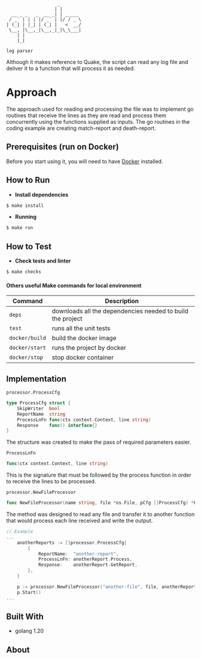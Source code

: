```shell
                   _
                  | |
  __ _ _   _  __ _| | _____
 / _` | | | |/ _` | |/ / _ \
| (_| | |_| | (_| |   <  __/
 \__, |\__,_|\__,_|_|\_\___|
    | |
    |_|
                                                                   
log parser
```
Although it makes reference to Quake, the script can read any log file and deliver it to a function that will process it as needed.

# Approach
The approach used for reading and processing the file was to implement go routines that receive the lines as they are read and process them concurrently using the functions supplied as inputs.
The go routines in the coding example are creating match-report and death-report.

## Prerequisites (run on Docker)

Before you start using it, you will need to have [Docker](https://www.docker.com/) installed.

## How to Run

* **Install dependencies**

```bash
$ make install
```

* **Running**

```bash
$ make run
```

## How to Test

* **Check tests and linter**

```bash
$ make checks
```

#### Others useful Make commands for local environment

| Command          | Description                                                |
|------------------|------------------------------------------------------------|
| `deps`           | downloads all the dependencies needed to build the project |
| `test`           | runs all the unit tests                                    |
| `docker/build`   | build the docker image                                     |
| `docker/start`   | runs the project by docker                                 | 
| `docker/stop`    | stop docker container                                      |


## Implementation

```processor.ProcessCfg```
```go
type ProcessCfg struct {
	SkipWriter  bool
	ReportName  string
	ProcessLnFn func(ctx context.Context, line string)
    Response    func() interface{}
}
```
The structure was created to make the pass of required parameters easier.

```ProcessLnFn```
```go 
func(ctx context.Context, line string)
```
This is the signature that must be followed by the process function in order to receive the lines to be processed.


```processor.NewFileProcessor```
```go 
func NewFileProcessor(name string, file *os.File, pCfg []ProcessCfg) *FileProcessor
```
The method was designed to read any file and transfer it to another function that would process each line received and write the output.

```go
// Example
...
    anotherReports := []processor.ProcessCfg{
        {
            ReportName:  "another-report",
            ProcessLnFn: anotherReport.Process,
            Response:    anotherReport.GetReport,
        },
    }

    p := processor.NewFileProcessor("another-file", file, anotherReports)
    p.Start()
...
```

## Built With

+ golang 1.20

## About


